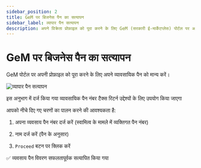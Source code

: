 ```yaml
---
sidebar_position: 2
title: GeM पर बिजनेस पैन का सत्यापन
sidebar_label: व्यापार पैन सत्यापन
description: अपने विक्रेता प्रोफ़ाइल को पूरा करने के लिए GeM (सरकारी ई-मार्केटप्लेस) पोर्टल पर अपने व्यावसायिक पैन को मान्य करें
---
```


# GeM पर बिजनेस पैन का सत्यापन

GeM पोर्टल पर अपनी प्रोफ़ाइल को पूरा करने के लिए अपने व्यावसायिक पैन को मान्य करें।

![व्यापार पैन सत्यापन](/img/doc/business-pan-validation.jpg)

इस अनुभाग में दर्ज किया गया व्यावसायिक पैन नंबर टैक्स रिटर्न उद्देश्यों के लिए उपयोग किया जाएगा

आपको नीचे दिए गए चरणों का पालन करने की आवश्यकता है:

1. अपना व्यवसाय पैन नंबर दर्ज करें (स्वामित्व के मामले में व्यक्तिगत पैन नंबर)

2. नाम दर्ज करें (पैन के अनुसार)

3. `Proceed` बटन पर क्लिक करें

:white_check_mark: व्यवसाय पैन विवरण सफलतापूर्वक सत्यापित किया गया